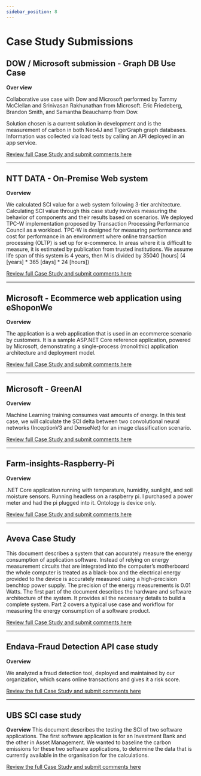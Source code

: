 ```yaml
---
sidebar_position: 8
---
```


# Case Study Submissions

## DOW / Microsoft submission - Graph DB Use Case

**Over view**

Collaborative use case with Dow and Microsoft performed by Tammy McClellan and Srinivasan Rakhunathan from Microsoft. Eric Friedeberg, Brandon Smith, and Samantha Beauchamp from Dow.

Solution chosen is a current solution in development and is the measurement of carbon in both Neo4J and TigerGraph graph databases. Information was collected via load tests by calling an API deployed in an app service.

[Review full Case Study and submit comments here](https://github.com/Green-Software-Foundation/sci-data-guidance/blob/dev/use-case-submissions/dow-msft-Graph-DB.md)

---------

## NTT DATA - On-Premise Web system

**Overview**

We calculated SCI value for a web system following 3-tier architecture.
Calculating SCI value through this case study involves measuring the behavior of components and their results based on scenarios.
We deployed TPC-W implementation proposed by Transaction Processing Performance Council as a workload.
TPC-W is designed for measuring performance and cost for performance in an environment where online transaction processing (OLTP) is set up for e-commerce.
In areas where it is difficult to measure, it is estimated by publication from trusted institutions.
We assume life span of this system is 4 years, then M is divided by 35040 [hours] (4 [years] * 365 [days] * 24 [hours])

[Review full Case Study and submit comments here](https://github.com/Green-Software-Foundation/sci-data-guidance/blob/dev/use-case-submissions/nttdatta-On-Premise-Web-system.md)

---------

## Microsoft - Ecommerce web application using eShoponWe

**Overview**

The application is a web application that is used in an ecommerce scenario by customers. It is a sample ASP.NET Core reference application, powered by Microsoft, demonstrating a single-process (monolithic) application architecture and deployment model.

[Review full Case Study and submit comments here](https://github.com/Green-Software-Foundation/sci-data-guidance/blob/dev/use-case-submissions/msft-eShoppen.md)

---------

## Microsoft - GreenAI

**Overview**

Machine Learning training consumes vast amounts of energy. In this test case, we will calculate the SCI delta between two convolutional neural networks (InceptionV3 and DenseNet) for an image classification scenario.

[Review full Case Study and submit comments here](https://github.com/Green-Software-Foundation/sci-data-guidance/blob/dev/use-case-submissions/msft-green-ai.md)

---------
## Farm-insights-Raspberry-Pi

**Overview**

.NET Core application running with temperature, humidity, sunlight, and soil moisture sensors. Running headless on a raspberry pi. I purchased a power meter and had the pi plugged into it. Ontology is device only.

[Review full Case Study and submit comments here](https://github.com/Green-Software-Foundation/sci-data-guidance/blob/dev/use-case-submissions/farm-insights-Raspberry-Pi.md)

----------
## Aveva Case Study

This document describes a system that can accurately measure the energy consumption of application software. Instead of relying on energy measurement circuits that are integrated into the computer’s motherboard the whole computer is treated as a black-box and the electrical energy provided to the device is accurately measured using a high-precision benchtop power supply. The precision of the energy measurements is 0.01 Watts. The first part of the document describes the hardware and software architecture of the system. It provides all the necessary details to build a complete system. Part 2 covers a typical use case and workflow for measuring the energy consumption of a software product.

[Review full Case Study and submit comments here](https://github.com/Green-Software-Foundation/sci-guide/blob/dev/use-case-submissions/AVEVA_case_study.md)

----------
## Endava-Fraud Detection API case study
**Overview**

We analyzed a fraud detection tool, deployed and maintained by our organization, which scans online transactions and gives it a risk score. 

[Review the full Case Study and submit comments here](https://github.com/Green-Software-Foundation/sci-guide/blob/a1df2ad6b4bfedd3743b716369edb8fabdd9f844/use-case-submissions/Endava-Fraud%20Detection%20API%20case%20study.md)

------------
## UBS SCI case study
**Overview**
This document describes the testing the SCI of two software applications. The first software application is for an Investment Bank and the other in Asset Management. We wanted to baseline the carbon emissions for these two software applications, to determine the data that is currently available in the organisation for the calculations.

[Review the full Case Study and submit comments here](https://github.com/Green-Software-Foundation/sci-guide/blob/dev/use-case-submissions/USB_SCI_use_case.md)

